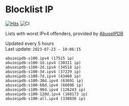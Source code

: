 # Blocklist IP

[![Hits](https://hits.seeyoufarm.com/api/count/incr/badge.svg?url=https%3A%2F%2Fgithub.com%2Fborestad%2Fblocklist-ip%2F&count_bg=%2379C83D&title_bg=%23555555&icon=&icon_color=%23E7E7E7&title=hits&edge_flat=false)](https://hits.seeyoufarm.com)  ![CI](https://img.shields.io/github/workflow/status/borestad/blocklist-ip/CI?style=flat-square)

Lists with worst IPv4 offenders, provided by [AbuseIPDB](https://www.abuseipdb.com/)

<!-- FOOTER-PLACEHOLDER -->
Updated every 5 hours<br>
Last update: `2023-07-23 - 10:06:15`
```
abuseipdb-s100.ipv4 (17515 ip)
abuseipdb-s100-1d.ipv4 (30311 ip)
abuseipdb-s100-2d.ipv4 (34518 ip)
abuseipdb-s100-3d.ipv4 (37229 ip)
abuseipdb-s100-7d.ipv4 (43460 ip)
abuseipdb-s100-30d.ipv4 (63691 ip)
abuseipdb-s100-60d.ipv4 (66096 ip)
abuseipdb-s100-90d.ipv4 (126243 ip)
abuseipdb-s100-120d.ipv4 (160173 ip)
abuseipdb-s100-all.ipv4 (330836 ip)
```
